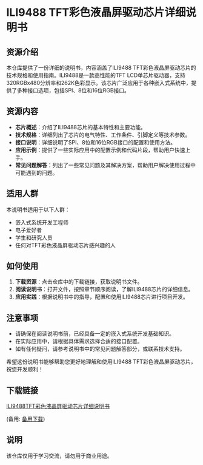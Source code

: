 # ILI9488 TFT彩色液晶屏驱动芯片详细说明书

## 资源介绍

本仓库提供了一份详细的说明书，内容涵盖了ILI9488 TFT彩色液晶屏驱动芯片的技术规格和使用指南。ILI9488是一款高性能的TFT LCD单芯片驱动器，支持320RGBx480分辨率和262K色彩显示。该芯片广泛应用于各种嵌入式系统中，提供了多种接口选项，包括SPI、8位和16位RGB接口。

## 资源内容

- **芯片概述**：介绍了ILI9488芯片的基本特性和主要功能。
- **技术规格**：详细列出了芯片的电气特性、工作条件、引脚定义等技术参数。
- **接口说明**：详细说明了SPI、8位和16位RGB接口的配置和使用方法。
- **应用示例**：提供了一些实际应用中的配置示例和代码片段，帮助用户快速上手。
- **常见问题解答**：列出了一些常见问题及其解决方案，帮助用户解决使用过程中可能遇到的问题。

## 适用人群

本说明书适用于以下人群：

- 嵌入式系统开发工程师
- 电子爱好者
- 学生和研究人员
- 任何对TFT彩色液晶屏驱动芯片感兴趣的人

## 如何使用

1. **下载资源**：点击仓库中的下载链接，获取说明书文件。
2. **阅读说明书**：打开文件，按照章节顺序阅读，了解ILI9488芯片的详细信息。
3. **应用实践**：根据说明书中的指导，配置和使用ILI9488芯片进行项目开发。

## 注意事项

- 请确保在阅读说明书前，已经具备一定的嵌入式系统开发基础知识。
- 在实际应用中，请根据具体需求选择合适的接口配置。
- 如有任何疑问，请参考说明书中的常见问题解答部分，或联系技术支持。

希望这份说明书能够帮助您更好地理解和使用ILI9488 TFT彩色液晶屏驱动芯片，祝您开发顺利！

## 下载链接
[ILI9488TFT彩色液晶屏驱动芯片详细说明书](https://pan.quark.cn/s/240e23feccd5) 

(备用: [备用下载](https://pan.baidu.com/s/18dUsyBCiRpZe5Q4fvZkJbQ?pwd=1234))

## 说明

该仓库仅用于学习交流，请勿用于商业用途。
